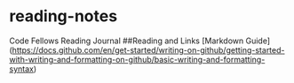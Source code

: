 # reading-notes
Code Fellows Reading Journal
##Reading and Links
[Markdown Guide]
(https://docs.github.com/en/get-started/writing-on-github/getting-started-with-writing-and-formatting-on-github/basic-writing-and-formatting-syntax)
